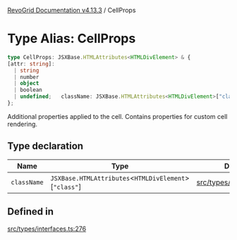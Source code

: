 [RevoGrid Documentation v4.13.3](README.md) / CellProps

# Type Alias: CellProps

```ts
type CellProps: JSXBase.HTMLAttributes<HTMLDivElement> & {
[attr: string]: 
  | string
  | number
  | object
  | boolean
  | undefined;   className: JSXBase.HTMLAttributes<HTMLDivElement>["class"];
};
```

Additional properties applied to the cell.
Contains properties for custom cell rendering.

## Type declaration

| Name | Type | Defined in |
| ------ | ------ | ------ |
| `className` | `JSXBase.HTMLAttributes`\<`HTMLDivElement`\>\[`"class"`\] | [src/types/interfaces.ts:277](https://github.com/revolist/revogrid/blob/827fce61250cb005ab132b3ed11b8ae836712e7b/src/types/interfaces.ts#L277) |

## Defined in

[src/types/interfaces.ts:276](https://github.com/revolist/revogrid/blob/827fce61250cb005ab132b3ed11b8ae836712e7b/src/types/interfaces.ts#L276)
